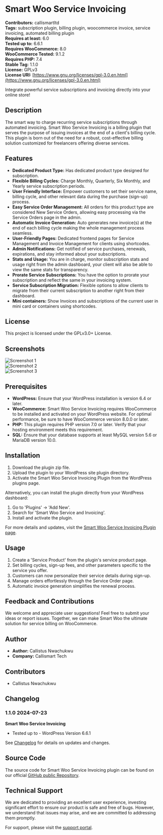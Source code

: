 # Smart Woo Service Invoicing

**Contributors:** callismartltd  
**Tags:** subscription plugin, billing plugin, woocommerce invoice, service invoicing, automated billing plugin  
**Requires at least:** 6.0  
**Tested up to:** 6.6.1  
**Requires WooCommerce:** 8.0  
**WooCommerce Tested:** 9.1.2  
**Requires PHP:** 7.4  
**Stable Tag:** 1.1.0  
**License:** GPLv3  
**License URI:** [https://www.gnu.org/licenses/gpl-3.0.en.html](https://www.gnu.org/licenses/gpl-3.0.en.html)  

Integrate powerful service subscriptions and invoicing directly into your online store!

## Description

The smart way to charge recurring service subscriptions through automated invoicing. Smart Woo Service Invoicing is a billing plugin that serves the purpose of issuing invoices at the end of a client's billing cycle. This plugin is born out of the need for a robust, cost-effective billing solution customized for freelancers offering diverse services.

## Features

- **Dedicated Product Type:** Has dedicated product type designed for subscription.
- **Flexible Billing Cycles:** Charge Monthly, Quarterly, Six Monthly, and Yearly service subscription periods.
- **User Friendly Interface:** Empower customers to set their service name, billing cycle, and other relevant data during the purchase (sign-up) process.
- **Easy Service Order Management:** All orders for this product type are considered New Service Orders, allowing easy processing via the Service Orders page in the admin.
- **Automatic Invoice Generation:** Auto generates new invoice(s) at the end of each billing cycle making the whole management process seamless.
- **User-Friendly Pages:** Dedicated frontend pages for Service Management and Invoice Management for clients using shortcodes.
- **Admin Notifications:** Get notified of service purchases, renewals, expirations, and stay informed about your subscriptions.
- **Stats and Usage:** You are in charge, monitor subscription stats and usage right from the admin dashboard, your client will also be able to view the same stats for transparency.
- **Prorate Service Subscriptions:** You have the option to prorate your subscription and reflect the same in your invoicing system.
- **Service Subscription Migration:** Flexible options to allow clients to migrate from their current subscription to another right from their dashboard.
- **Mini containers:** Show Invoices and subscriptions of the current user in mini card or containers using shortcodes.

## License

This project is licensed under the GPLv3.0+ License.

## Screenshots

![Screenshot 1](assets/image/smart-woo-img.png)  
![Screenshot 2](assets/image/service-page.png)  
![Screenshot 3](assets/image/invoice-sample.png)  

## Prerequisites

- **WordPress:** Ensure that your WordPress installation is version 6.4 or later.
- **WooCommerce:** Smart Woo Service Invoicing requires WooCommerce to be installed and activated on your WordPress website. For optimal performance, be sure to have WooCommerce version 8.0.0 or later.
- **PHP:** This plugin requires PHP version 7.0 or later. Verify that your hosting environment meets this requirement.
- **SQL:** Ensure that your database supports at least MySQL version 5.6 or MariaDB version 10.0.

## Installation

1. Download the plugin zip file.
2. Upload the plugin to your WordPress site plugin directory.
3. Activate the Smart Woo Service Invoicing Plugin from the WordPress plugins page.

Alternatively, you can install the plugin directly from your WordPress dashboard:
1. Go to 'Plugins' -> 'Add New'.
2. Search for 'Smart Woo Service and Invoicing'.
3. Install and activate the plugin.

For more details and updates, visit the [Smart Woo Service Invoicing Plugin page](https://callismart.com.ng/smart-woo).

## Usage

1. Create a 'Service Product' from the plugin's service product page.
2. Set billing cycles, sign-up fees, and other parameters specific to the service you offer.
3. Customers can now personalize their service details during sign-up.
4. Manage orders effortlessly through the Service Order page.
5. Automatic invoice generation simplifies the renewal process.

## Feedback and Contributions

We welcome and appreciate user suggestions! Feel free to submit your ideas or report issues. Together, we can make Smart Woo the ultimate solution for service billing on WooCommerce.

## Author

- **Author:** Callistus Nwachukwu
- **Company:** Callismart Tech

## Contributors

- Callistus Nwachukwu

## Changelog

### 1.1.0 2024-07-23

**Smart Woo Service Invoicing**

- Tested up to - WordPress Version 6.6.1

See [Changelog](https://github.com/CallismartLtd/smart-woo-service-invoicing/blob/main/changelog.md) for details on updates and changes.

## Source Code

The source code for Smart Woo Service Invoicing plugin can be found on our official [GitHub public Repository](https://github.com/CallismartLtd/smart-woo-service-invoicing).

## Technical Support

We are dedicated to providing an excellent user experience, investing significant effort to ensure our product is safe and free of bugs. However, we understand that issues may arise, and we are committed to addressing them promptly.

For support, please visit the [support portal](https://callismart.com.ng/support-portal).
